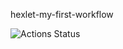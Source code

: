 hexlet-my-first-workflow

![Actions Status](https://github.com/FromCS/hexlet-my-first-workflow/actions/workflows/hello-world.yml/badge.svg)
